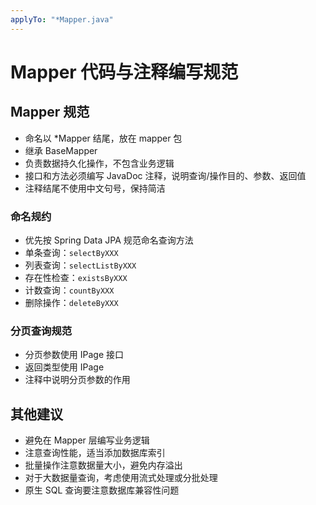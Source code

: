 ```yaml
---
applyTo: "*Mapper.java"
---
```


# Mapper 代码与注释编写规范

## Mapper 规范

- 命名以 *Mapper 结尾，放在 mapper 包
- 继承 BaseMapper
- 负责数据持久化操作，不包含业务逻辑
- 接口和方法必须编写 JavaDoc 注释，说明查询/操作目的、参数、返回值
- 注释结尾不使用中文句号，保持简洁

### 命名规约

- 优先按 Spring Data JPA 规范命名查询方法
- 单条查询：`selectByXXX`
- 列表查询：`selectListByXXX`
- 存在性检查：`existsByXXX`
- 计数查询：`countByXXX`
- 删除操作：`deleteByXXX`

### 分页查询规范

- 分页参数使用 IPage 接口
- 返回类型使用 IPage<T>
- 注释中说明分页参数的作用

## 其他建议

- 避免在 Mapper 层编写业务逻辑
- 注意查询性能，适当添加数据库索引
- 批量操作注意数据量大小，避免内存溢出
- 对于大数据量查询，考虑使用流式处理或分批处理
- 原生 SQL 查询要注意数据库兼容性问题
